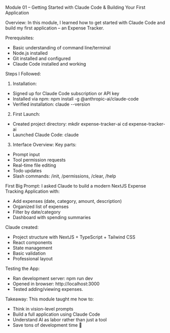 Module 01 – Getting Started with Claude Code & Building Your First Application

Overview:
In this module, I learned how to get started with Claude Code and build my first application – an Expense Tracker.

Prerequisites:
- Basic understanding of command line/terminal
- Node.js installed
- Git installed and configured
- Claude Code installed and working

Steps I Followed:

1. Installation:
- Signed up for Claude Code subscription or API key
- Installed via npm:
  npm install -g @anthropic-ai/claude-code
- Verified installation:
  claude --version

2. First Launch:
- Created project directory:
  mkdir expense-tracker-ai
  cd expense-tracker-ai
- Launched Claude Code:
  claude

3. Interface Overview:
Key parts:
- Prompt input
- Tool permission requests
- Real-time file editing
- Todo updates
- Slash commands: /init, /permissions, /clear, /help

First Big Prompt:
I asked Claude to build a modern NextJS Expense Tracking Application with:
- Add expenses (date, category, amount, description)
- Organized list of expenses
- Filter by date/category
- Dashboard with spending summaries

Claude created:
- Project structure with NextJS + TypeScript + Tailwind CSS
- React components
- State management
- Basic validation
- Professional layout

Testing the App:
- Ran development server:
  npm run dev
- Opened in browser: http://localhost:3000
- Tested adding/viewing expenses.

Takeaway:
This module taught me how to:
- Think in vision-level prompts
- Build a full application using Claude Code
- Understand AI as labor rather than just a tool
- Save tons of development time 🚀
